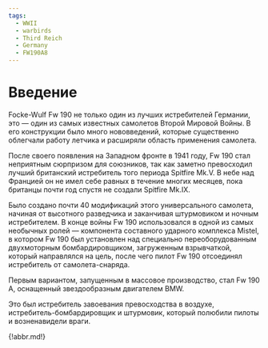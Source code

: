 ```yaml
---
tags:
  - WWII
  - warbirds
  - Third Reich
  - Germany
  - FW190A8
---
```


# Введение

Focke-Wulf Fw 190 не только один из лучших истребителей Германии, это — один из самых известных самолетов Второй Мировой Войны. В его конструкции было много нововведений, которые существенно облегчали работу летчика и расширяли область применения самолета.

После своего появления на Западном фронте в 1941 году, Fw 190 стал неприятным сюрпризом для союзников, так как заметно превосходил лучший британский истребитель того периода Spitfire Mk.V. В небе над Францией он не имел себе равных в течение многих месяцев, пока британцы почти год спустя не создали Spitfire Mk.IX.

Было создано почти 40 модификаций этого универсального самолета, начиная от высотного разведчика и заканчивая штурмовиком и ночным истребителем. В конце войны Fw 190 использовался в одной из самых необычных ролей — компонента составного ударного комплекса Mistel, в котором Fw 190 был установлен над специально переоборудованным
двухмоторным бомбардировщиком, загруженным взрывчаткой, который направлялся на цель, после чего пилот Fw 190 отсоединял истребитель от самолета-снаряда.

Первым вариантом, запущенным в массовое производство, стал Fw 190 A, оснащенный звездообразным двигателем BMW. 

Это был истребитель завоевания превосходства в воздухе, истребитель-бомбардировщик и штурмовик, который полюбили пилоты и возненавидели враги.

{!abbr.md!}
